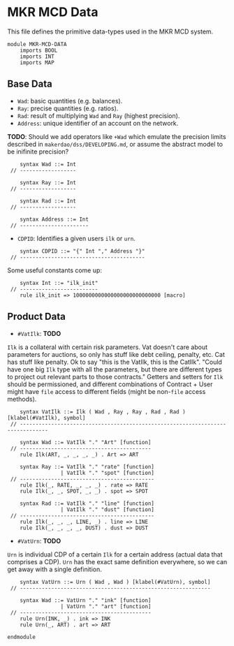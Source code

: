 MKR MCD Data
============

This file defines the primitive data-types used in the MKR MCD system.

```k
module MKR-MCD-DATA
    imports BOOL
    imports INT
    imports MAP
```

Base Data
---------

-   `Wad`: basic quantities (e.g. balances).
-   `Ray`: precise quantities (e.g. ratios).
-   `Rad`: result of multiplying `Wad` and `Ray` (highest precision).
-   `Address`: unique identifier of an account on the network.

**TODO**: Should we add operators like `+Wad` which emulate the precision limits described in `makerdao/dss/DEVELOPING.md`, or assume the abstract model to be inifinite precision?

```k
    syntax Wad ::= Int
 // ------------------

    syntax Ray ::= Int
 // ------------------

    syntax Rad ::= Int
 // ------------------

    syntax Address ::= Int
 // ----------------------
```

-   `CDPID`: Identifies a given users `ilk` or `urn`.

```k
    syntax CDPID ::= "{" Int "," Address "}"
 // ----------------------------------------
```

Some useful constants come up:

```k
    syntax Int ::= "ilk_init"
 // -------------------------
    rule ilk_init => 1000000000000000000000000000 [macro]
```

Product Data
------------

-   `#VatIlk`: **TODO**

`Ilk` is a collateral with certain risk parameters.
Vat doesn't care about parameters for auctions, so only has stuff like debt ceiling, penalty, etc.
Cat has stuff like penalty.
Ok to say "this is the VatIlk, this is the CatIlk".
"Could have one big `Ilk` type with all the parameters, but there are different types to project out relevant parts to those contracts."
Getters and setters for `Ilk` should be permissioned, and different combinations of Contract + User might have `file` access to different fields (might be non-`file` access methods).

```k
    syntax VatIlk ::= Ilk ( Wad , Ray , Ray , Rad , Rad ) [klabel(#VatIlk), symbol]
 // -------------------------------------------------------------------------------

    syntax Wad ::= VatIlk "." "Art" [function]
 // ------------------------------------------
    rule Ilk(ART, _, _, _, _) . Art => ART

    syntax Ray ::= VatIlk "." "rate" [function]
                 | VatIlk "." "spot" [function]
 // -------------------------------------------
    rule Ilk(_, RATE, _, _, _) . rate => RATE
    rule Ilk(_, _, SPOT, _, _) . spot => SPOT

    syntax Rad ::= VatIlk "." "line" [function]
                 | VatIlk "." "dust" [function]
 // -------------------------------------------
    rule Ilk(_, _, _, LINE, _) . line => LINE
    rule Ilk(_, _, _, _, DUST) . dust => DUST
```

-   `#VatUrn`: **TODO**

`Urn` is individual CDP of a certain `Ilk` for a certain address (actual data that comprises a CDP).
`Urn` has the exact same definition everywhere, so we can get away with a single definition.

```k
    syntax VatUrn ::= Urn ( Wad , Wad ) [klabel(#VatUrn), symbol]
 // -------------------------------------------------------------

    syntax Wad ::= VatUrn "." "ink" [function]
                 | VatUrn "." "art" [function]
 // ------------------------------------------
    rule Urn(INK, _) . ink => INK
    rule Urn(_, ART) . art => ART
```

```k
endmodule
```
